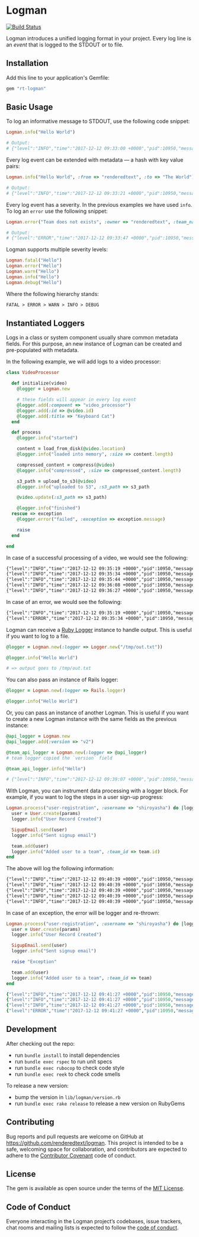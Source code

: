 # Logman

[![Build Status](https://semaphoreci.com/api/v1/renderedtext/logman/branches/master/badge.svg)](https://semaphoreci.com/renderedtext/logman)

Logman introduces a unified logging format in your project. Every log line is an
*event* that is logged to the STDOUT or to file.

## Installation

Add this line to your application's Gemfile:

```ruby
gem "rt-logman"
```

## Basic Usage

To log an informative message to STDOUT, use the following code snippet:

``` ruby
Logman.info("Hello World")

# Output:
# {"level":"INFO","time":"2017-12-12 09:33:00 +0000","pid":10950,"message":"Hello World"}
```

Every log event can be extended with metadata — a hash with key value pairs:

``` ruby
Logman.info("Hello World", :from => "renderedtext", :to => "The World")

# Output:
# {"level":"INFO","time":"2017-12-12 09:33:21 +0000","pid":10950,"message":"Hello World","from":"renderedtext","to":"The World"}
```

Every log event has a severity. In the previous examples we have used `info`. To
log an `error` use the following snippet:

``` ruby
Logman.error("Team does not exists", :owner => "renderedtext", :team_name => "z-fightes")

# Output:
# {"level":"ERROR","time":"2017-12-12 09:33:47 +0000","pid":10950,"message":"Team does not exists","owner":"renderedtext","team_name":"z-fightes"}
```

Logman supports multiple severity levels:

``` ruby
Logman.fatal("Hello")
Logman.error("Hello")
Logman.warn("Hello")
Logman.info("Hello")
Logman.debug("Hello")
```

Where the following hierarchy stands:

``` txt
FATAL > ERROR > WARN > INFO > DEBUG
```

## Instantiated Loggers

Logs in a class or system component usually share common metadata fields. For
this purpose, an new instance of Logman can be created and pre-populated with
metadata.

In the following example, we will add logs to a video processor:

``` ruby
class VideoProcessor

  def initialize(video)
    @logger = Logman.new

    # these fields will appear in every log event
    @logger.add(:compoent => "video_processor")
    @logger.add(:id => @video.id)
    @logger.add(:title => "Keyboard Cat")
  end

  def process
    @logger.info("started")

    content = load_from_disk(@video.location)
    @logger.info("loaded into memory", :size => content.length)

    compressed_content = compress(@video)
    @logger.info("compressed", :size => compressed_content.length)

    s3_path = upload_to_s3(@video)
    @logger.info("uploaded to S3", :s3_path => s3_path

    @video.update(:s3_path => s3_path)

    @logger.info("finished")
  rescue => exception
    @logger.error("failed", :exception => exception.message)

    raise
  end

end
```

In case of a successful processing of a video, we would see the following:

``` txt
{"level":"INFO","time":"2017-12-12 09:35:19 +0000","pid":10950,"message":"started","compoent":"video_processor","id":9312,"title":"Keyboard Cat"}
{"level":"INFO","time":"2017-12-12 09:35:34 +0000","pid":10950,"message":"loaded into memory","compoent":"video_processor","id":9312,"title":"Keyboard Cat","size":41241241}
{"level":"INFO","time":"2017-12-12 09:35:44 +0000","pid":10950,"message":"compressed","compoent":"video_processor","id":9312,"title":"Keyboard Cat","size":1312312}
{"level":"INFO","time":"2017-12-12 09:36:08 +0000","pid":10950,"message":"uploaded to S3","compoent":"video_processor","id":9312,"title":"Keyboard Cat","s3_path":"s3://hehe/a.mpeg"}
{"level":"INFO","time":"2017-12-12 09:36:27 +0000","pid":10950,"message":"finished","compoent":"video_processor","id":9312,"title":"Keyboard Cat"}
```

In case of an error, we would see the following:

``` txt
{"level":"INFO","time":"2017-12-12 09:35:19 +0000","pid":10950,"message":"started","compoent":"video_processor","id":9312,"title":"Keyboard Cat"}
{"level":"ERROR","time":"2017-12-12 09:35:34 +0000","pid":10950,"message":"failed","compoent":"video_processor","id":9312,"title":"Keyboard Cat","size":41241241,"exception": "Out of memory"}
```

Logman can receive a [Ruby Logger](http://ruby-doc.org/stdlib-2.2.0/libdoc/logger/rdoc/Logger.html)
instance to handle output. This is useful if you want to log to a file.

``` ruby
@logger = Logman.new(:logger => Logger.new("/tmp/out.txt"))

@logger.info("Hello World")

# => output goes to /tmp/out.txt
```

You can also pass an instance of Rails logger:

``` ruby
@logger = Logman.new(:logger => Rails.logger)

@logger.info("Hello World")
```

Or, you can pass an instance of another Logman. This is useful if you want to
create a new Logman instance with the same fields as the previous instance:

``` ruby
@api_logger = Logman.new
@api_logger.add(:version => "v2")

@team_api_logger = Logman.new(:logger => @api_logger)
# team logger copied the `version` field

@team_api_logger.info("Hello")

# {"level":"INFO","time":"2017-12-12 09:39:07 +0000","pid":10950,"message":"Hello","version":"v2"}
```

With Logman, you can instrument data processing with a logger block. For
example, if you want to log the steps in a user sign-up progress:

``` ruby
Logman.process("user-registration", :username => "shiroyasha") do |logger|
  user = User.create(params)
  logger.info("User Record Created")

  SigupEmail.send(user)
  logger.info("Sent signup email")

  team.add(user)
  logger.info("Added user to a team", :team_id => team.id)
end
```

The above will log the following information:

``` txt
{"level":"INFO","time":"2017-12-12 09:40:39 +0000","pid":10950,"message":"user-registration-started","username":"shiroyasha"}
{"level":"INFO","time":"2017-12-12 09:40:39 +0000","pid":10950,"message":"User Record Created","username":"shiroyasha"}
{"level":"INFO","time":"2017-12-12 09:40:39 +0000","pid":10950,"message":"Sent signup email","username":"shiroyasha"}
{"level":"INFO","time":"2017-12-12 09:40:39 +0000","pid":10950,"message":"Added user to a team","username":"shiroyasha","team_id":21}
{"level":"INFO","time":"2017-12-12 09:40:39 +0000","pid":10950,"message":"user-registration-finished","username":"shiroyasha"}
```

In case of an exception, the error will be logger and re-thrown:

``` ruby
Logman.process("user-registration", :username => "shiroyasha") do |logger|
  user = User.create(params)
  logger.info("User Record Created")

  SigupEmail.send(user)
  logger.info("Sent signup email")

  raise "Exception"

  team.add(user)
  logger.info("Added user to a team", :team_id => team)
end
```

``` ruby
{"level":"INFO","time":"2017-12-12 09:41:27 +0000","pid":10950,"message":"user-registration-started","username":"shiroyasha"}
{"level":"INFO","time":"2017-12-12 09:41:27 +0000","pid":10950,"message":"User Record Created","username":"shiroyasha"}
{"level":"INFO","time":"2017-12-12 09:41:27 +0000","pid":10950,"message":"Sent signup email","username":"shiroyasha"}
{"level":"ERROR","time":"2017-12-12 09:41:27 +0000","pid":10950,"message":"Exception","username":"shiroyasha","type":"RuntimeError"}
```

## Development

After checking out the repo:

- run `bundle install` to install dependencies
- run `bundle exec rspec` to run unit specs
- run `bundle exec rubocop` to check code style
- run `bundle exec reek` to check code smells

To release a new version:

- bump the version in `lib/logman/version.rb`
- run `bundle exec rake release` to release a new version on RubyGems

## Contributing

Bug reports and pull requests are welcome on GitHub at
https://github.com/renderedtext/logman. This project is intended to be a safe,
welcoming space for collaboration, and contributors are expected to adhere to
the [Contributor Covenant](http://contributor-covenant.org) code of conduct.

## License

The gem is available as open source under the terms of the
[MIT License](https://opensource.org/licenses/MIT).

## Code of Conduct

Everyone interacting in the Logman project’s codebases, issue trackers, chat
rooms and mailing lists is expected to follow the
[code of conduct](https://github.com/renderedtext/logman/blob/master/CODE_OF_CONDUCT.md).
